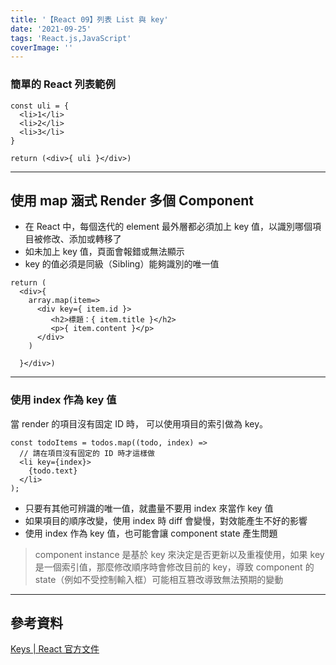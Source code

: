 ```yaml
---
title: '【React 09】列表 List 與 key'
date: '2021-09-25'
tags: 'React.js,JavaScript'
coverImage: ''
---
```



### 簡單的 React 列表範例
```
const uli = {
  <li>1</li>
  <li>2</li>
  <li>3</li>
}

return (<div>{ uli }</div>)
```

---

## 使用 map 涵式 Render 多個 Component
- 在 React 中，每個迭代的 element 最外層都必須加上 key 值，以識別哪個項目被修改、添加或轉移了
- 如未加上 key 值，頁面會報錯或無法顯示
- key 的值必須是同級（Sibling）能夠識別的唯一值

```
return (
  <div>{
    array.map(item=>
	  <div key={ item.id }>
	     <h2>標題：{ item.title }</h2>
	     <p>{ item.content }</p>
	  </div>
	)

  }</div>)
```

---

### 使用 index 作為 key 值
當 render 的項目沒有固定 ID 時，
可以使用項目的索引做為 key。
```
const todoItems = todos.map((todo, index) =>
  // 請在項目沒有固定的 ID 時才這樣做
  <li key={index}>
    {todo.text}
  </li>
);
```

- 只要有其他可辨識的唯一值，就盡量不要用 index 來當作 key 值
- 如果項目的順序改變，使用 index 時 diff 會變慢，對效能產生不好的影響
- 使用 index 作為 key 值，也可能會讓 component state 產生問題
> component instance 是基於 key 來決定是否更新以及重複使用，如果 key 是一個索引值，那麼修改順序時會修改目前的 key，導致 component 的 state（例如不受控制輸入框）可能相互篡改導致無法預期的變動

---

## 參考資料
[Keys | React 官方文件](https://zh-hant.reactjs.org/docs/reconciliation.html#recursing-on-children)